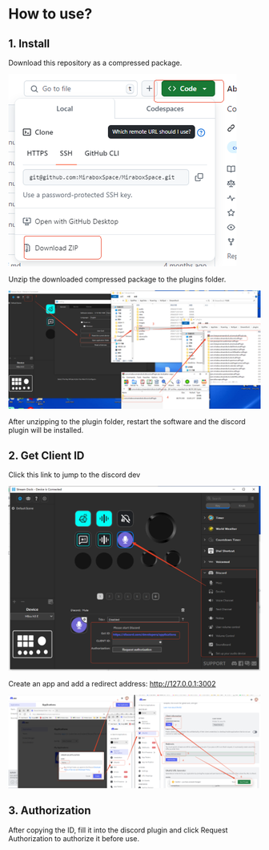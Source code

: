 # How to use?

## 1. Install

Download this repository as a compressed package.

<img src="./1.png">

Unzip the downloaded compressed package to the plugins folder.

<img src="./2.png">

After unzipping to the plugin folder, restart the software and the discord plugin will be installed.

## 2. Get Client ID

Click this link to jump to the discord dev

<img src="./3.png">

Create an app and add a redirect address: http://127.0.0.1:3002

<img src="./4.png">

## 3. Authorization

After copying the ID, fill it into the discord plugin and click Request Authorization to authorize it before use.